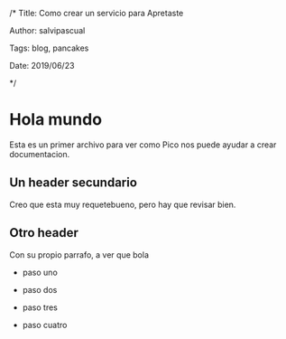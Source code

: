 /*
Title: Como crear un servicio para Apretaste

Author: salvipascual

Tags: blog, pancakes

Date: 2019/06/23

*/


# Hola mundo
Esta es un primer archivo para ver como Pico nos puede ayudar a crear documentacion.



## Un header secundario

Creo que esta muy requetebueno, pero hay que revisar bien.


## Otro header
Con su propio parrafo, a ver que bola


- paso uno
- paso dos

- paso tres
- paso cuatro

